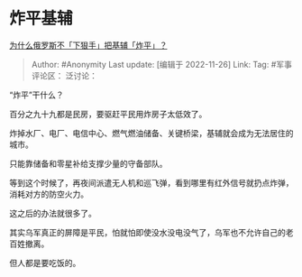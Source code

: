 # 炸平基辅
[为什么俄罗斯不「下狠手」把基辅「炸平」？](https://www.zhihu.com/question/568016808/answer/2775470586)

> Author: #Anonymity
> Last update: [编辑于 2022-11-26]
> Link:
> Tag: #军事
> 评论区：
> 泛讨论：

“炸平”干什么？

百分之九十九都是民房，要驱赶平民用炸房子太低效了。

炸掉水厂、电厂、电信中心、燃气燃油储备、关键桥梁，基辅就会成为无法居住的城市。

只能靠储备和零星补给支撑少量的守备部队。

等到这个时候了，再夜间派遣无人机和巡飞弹，看到哪里有红外信号就扔点炸弹，消耗对方的防空火力。

这之后的办法就很多了。

其实乌军真正的屏障是平民，怕就怕即使没水没电没气了，乌军也不允许自己的老百姓撤离。

但人都是要吃饭的。
